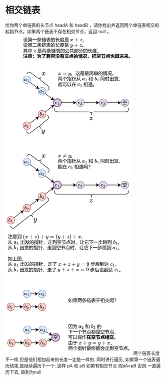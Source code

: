 # 相交链表
给你两个单链表的头节点 headA 和 headB ，请你找出并返回两个单链表相交的起始节点。如果两个链表不存在相交节点，返回 null 。
![alt text](image.png)
 两个链表长度不一样,但是他们相加起来的长度一定是一样的.
 同时进行遍历, 如果第一个链表遍历结束,就继续遍历下一个.
 这样 pA 和 pB 如果有相交节点 则pA=pB
  否则 一直遍历下去, 直到为null